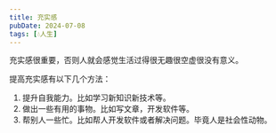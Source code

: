 ```yaml
---
title: 充实感
pubDate: 2024-07-08
tags: [💧人生]
---
```


充实感很重要，否则人就会感觉生活过得很无趣很空虚很没有意义。

提高充实感有以下几个方法：

1. 提升自我能力。比如学习新知识新技术等。
2. 做出一些有用的事物。比如写文章，开发软件等。
3. 帮别人一些忙。比如帮人开发软件或者解决问题。毕竟人是社会性动物。
